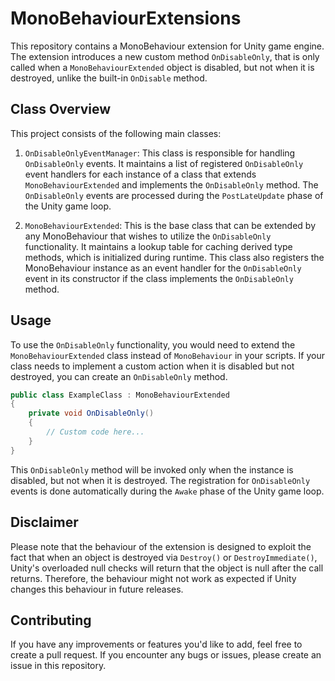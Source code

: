 # MonoBehaviourExtensions

This repository contains a MonoBehaviour extension for Unity game engine. The extension introduces a new custom method `OnDisableOnly`, that is only called when a `MonoBehaviourExtended` object is disabled, but not when it is destroyed, unlike the built-in `OnDisable` method. 

## Class Overview

This project consists of the following main classes:

1. `OnDisableOnlyEventManager`: This class is responsible for handling `OnDisableOnly` events. It maintains a list of registered `OnDisableOnly` event handlers for each instance of a class that extends `MonoBehaviourExtended` and implements the `OnDisableOnly` method. The `OnDisableOnly` events are processed during the `PostLateUpdate` phase of the Unity game loop.

2. `MonoBehaviourExtended`: This is the base class that can be extended by any MonoBehaviour that wishes to utilize the `OnDisableOnly` functionality. It maintains a lookup table for caching derived type methods, which is initialized during runtime. This class also registers the MonoBehaviour instance as an event handler for the `OnDisableOnly` event in its constructor if the class implements the `OnDisableOnly` method.

## Usage

To use the `OnDisableOnly` functionality, you would need to extend the `MonoBehaviourExtended` class instead of `MonoBehaviour` in your scripts. If your class needs to implement a custom action when it is disabled but not destroyed, you can create an `OnDisableOnly` method.

```csharp
public class ExampleClass : MonoBehaviourExtended
{
    private void OnDisableOnly()
    {
        // Custom code here...
    }
}
```

This `OnDisableOnly` method will be invoked only when the instance is disabled, but not when it is destroyed. The registration for `OnDisableOnly` events is done automatically during the `Awake` phase of the Unity game loop.

## Disclaimer

Please note that the behaviour of the extension is designed to exploit the fact that when an object is destroyed via `Destroy()` or `DestroyImmediate()`, Unity's overloaded null checks will return that the object is null after the call returns. Therefore, the behaviour might not work as expected if Unity changes this behaviour in future releases.

## Contributing

If you have any improvements or features you'd like to add, feel free to create a pull request. If you encounter any bugs or issues, please create an issue in this repository.
